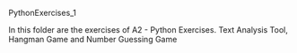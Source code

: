 PythonExercises_1

In this folder are the exercises of A2 - Python Exercises. Text Analysis Tool, Hangman Game and Number Guessing Game 
